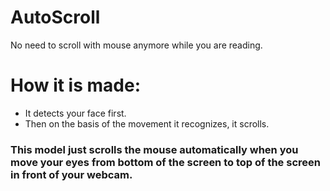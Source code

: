 # AutoScroll
No need to scroll with mouse anymore while you are reading.

# How it is made:
* It detects your face first.
* Then on the basis of the movement it recognizes, it scrolls.

### This model just scrolls the mouse automatically when you move your eyes from bottom of the screen to top of the screen in front of your webcam.

